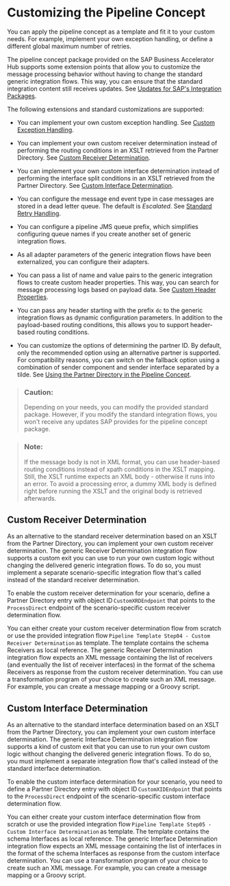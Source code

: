 <!-- loioaeb106f049144c71a0b7814a2ffedc3f -->

# Customizing the Pipeline Concept

You can apply the pipeline concept as a template and fit it to your custom needs. For example, implement your own exception handling, or define a different global maximum number of retries.

The pipeline concept package provided on the SAP Business Accelerator Hub supports some extension points that allow you to customize the message processing behavior without having to change the standard generic integration flows. This way, you can ensure that the standard integration content still receives updates. See [Updates for SAP's Integration Packages](https://help.sap.com/docs/integration-suite/sap-integration-suite/updates-for-sap-s-integration-packages).

The following extensions and standard customizations are supported:

-   You can implement your own custom exception handling. See [Custom Exception Handling](monitoring-and-error-handling-in-the-pipeline-concept-ed9b82c.md#loioed9b82cb928049e6990a4d784aa6aac7__section_pm1_ggs_5bc).

-   You can implement your own custom receiver determination instead of performing the routing conditions in an XSLT retrieved from the Partner Directory. See [Custom Receiver Determination](customizing-the-pipeline-concept-aeb106f.md#loioaeb106f049144c71a0b7814a2ffedc3f__section_jqy_xh2_pdc).
-   You can implement your own custom interface determination instead of performing the interface split conditions in an XSLT retrieved from the Partner Directory. See [Custom Interface Determination](customizing-the-pipeline-concept-aeb106f.md#loioaeb106f049144c71a0b7814a2ffedc3f__section_tbp_vh2_pdc).
-   You can configure the message end event type in case messages are stored in a dead letter queue. The default is *Escalated*. See [Standard Retry Handling](monitoring-and-error-handling-in-the-pipeline-concept-ed9b82c.md#loioed9b82cb928049e6990a4d784aa6aac7__section_l3k_qrn_j1c).

-   You can configure a pipeline JMS queue prefix, which simplifies configuring queue names if you create another set of generic integration flows.

-   As all adapter parameters of the generic integration flows have been externalized, you can configure their adapters.

-   You can pass a list of name and value pairs to the generic integration flows to create custom header properties. This way, you can search for message processing logs based on payload data. See [Custom Header Properties](monitoring-and-error-handling-in-the-pipeline-concept-ed9b82c.md#loioed9b82cb928049e6990a4d784aa6aac7__section_c4h_dkz_zcc).

-   You can pass any header starting with the prefix `dc` to the generic integration flows as dynamic configuration parameters. In addition to the payload-based routing conditions, this allows you to support header-based routing conditions.

-   You can customize the options of determining the partner ID. By default, only the recommended option using an alternative partner is supported. For compatibility reasons, you can switch on the fallback option using a combination of sender component and sender interface separated by a tilde. See [Using the Partner Directory in the Pipeline Concept](using-the-partner-directory-in-the-pipeline-concept-9ec7d2d.md).

> ### Caution:  
> Depending on your needs, you can modify the provided standard package. However, if you modify the standard integration flows, you won't receive any updates SAP provides for the pipeline concept package.

> ### Note:  
> If the message body is not in XML format, you can use header-based routing conditions instead of xpath conditions in the XSLT mapping. Still, the XSLT runtime expects an XML body - otherwise it runs into an error. To avoid a processing error, a dummy XML body is defined right before running the XSLT and the original body is retrieved afterwards.



<a name="loioaeb106f049144c71a0b7814a2ffedc3f__section_jqy_xh2_pdc"/>

## Custom Receiver Determination

As an alternative to the standard receiver determination based on an XSLT from the Partner Directory, you can implement your own custom receiver determination. The generic Receiver Determination integration flow supports a custom exit you can use to run your own custom logic without changing the delivered generic integration flows. To do so, you must implement a separate scenario-specific integration flow that's called instead of the standard receiver determination.

To enable the custom receiver determination for your scenario, define a Partner Directory entry with object ID `CustomXRDEndpoint` that points to the `ProcessDirect` endpoint of the scenario-specific custom receiver determination flow.

You can either create your custom receiver determination flow from scratch or use the provided integration flow `Pipeline Template Step04 - Custom Receiver Determination` as template. The template contains the schema Receivers as local reference. The generic Receiver Determination integration flow expects an XML message containing the list of receivers \(and eventually the list of receiver interfaces\) in the format of the schema Receivers as response from the custom receiver determination. You can use a transformation program of your choice to create such an XML message. For example, you can create a message mapping or a Groovy script.



<a name="loioaeb106f049144c71a0b7814a2ffedc3f__section_tbp_vh2_pdc"/>

## Custom Interface Determination

As an alternative to the standard interface determination based on an XSLT from the Partner Directory, you can implement your own custom interface determination. The generic Interface Determination integration flow supports a kind of custom exit that you can use to run your own custom logic without changing the delivered generic integration flows. To do so, you must implement a separate integration flow that's called instead of the standard interface determination.

To enable the custom interface determination for your scenario, you need to define a Partner Directory entry with object ID `CustomXIDEndpoint` that points to the `ProcessDirect` endpoint of the scenario-specific custom interface determination flow.

You can either create your custom interface determination flow from scratch or use the provided integration flow `Pipeline Template Step05 - Custom Interface Determination` as template. The template contains the schema Interfaces as local reference. The generic Interface Determination integration flow expects an XML message containing the list of interfaces in the format of the schema Interfaces as response from the custom interface determination. You can use a transformation program of your choice to create such an XML message. For example, you can create a message mapping or a Groovy script.

